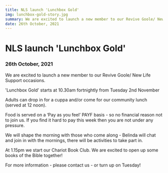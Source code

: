 ```yaml
---
title: NLS launch 'Lunchbox Gold'
img: lunchbox-gold-story.jpg
summary: We are excited to launch a new member to our Revive Goole/ New Life Support occasions.
date: 26th October, 2021
---
```


# NLS launch 'Lunchbox Gold'

### 26th October, 2021

We are excited to launch a new member to our Revive Goole/ New Life Support occasions.

'Lunchbox Gold' starts at 10.30am fortnightly from Tuesday 2nd November

Adults can drop in for a cuppa and/or come for our community lunch (served at 12 noon).

Food is served on a ‘Pay as you feel’ PAYF basis - so no financial reason not to join us. If you find it hard to pay this week then you are not under any pressure.

We will shape the morning with those who come along - Belinda will chat and join in with the mornings, there will be activities to take part in.

At 1.15pm we start our Chariot Book Club. We are excited to open up some books of the Bible together!

For more information - please contact us - or turn up on Tuesday!
